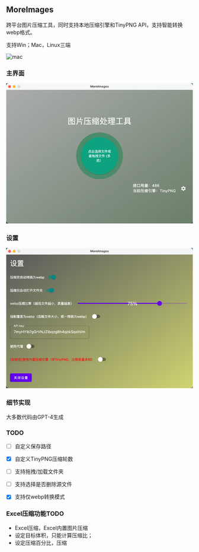 ## MoreImages

跨平台图片压缩工具，同时支持本地压缩引擎和TinyPNG API，支持智能转换webp格式。

支持Win；Mac，Linux三端

![mac](https://github.com/GentlemanHu/MoreImages/actions/workflows/build.yml/badge.svg)

### 主界面
![img.png](arts/img.png)

### 设置
![img.png](arts/img2.png)

### 细节实现

大多数代码由GPT-4生成

### TODO

- [ ] 自定义保存路径
- [x] 自定义TinyPNG压缩轮数
- [ ] 支持拖拽/加载文件夹
- [ ] 支持选择是否删除源文件
- [x] 支持仅webp转换模式


### Excel压缩功能TODO
- Excel压缩，Excel内置图片压缩
- 设定目标体积，只能计算压缩比；
- 设定压缩百分比，压缩
